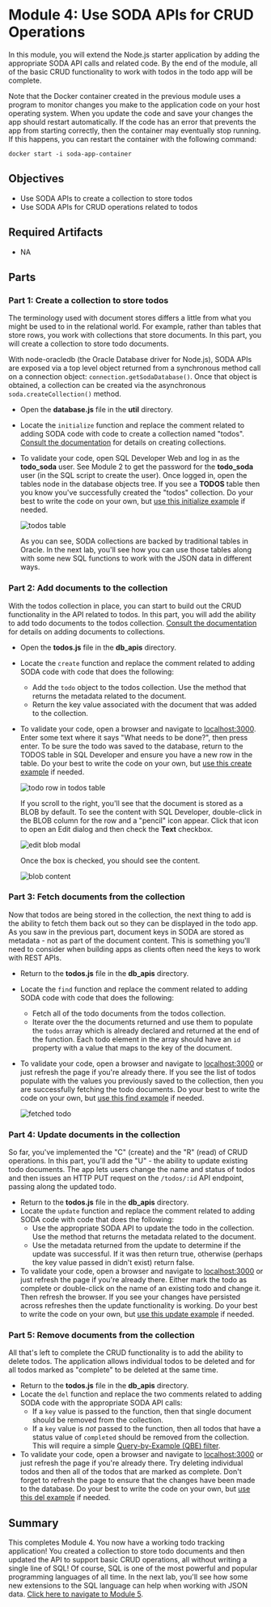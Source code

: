 # Module 4: Use SODA APIs for CRUD Operations

In this module, you will extend the Node.js starter application by adding the appropriate SODA API calls and related code. By the end of the module, all of the basic CRUD functionality to work with todos in the todo app will be complete.

Note that the Docker container created in the previous module uses a program to monitor changes you make to the application code on your host operating system. When you update the code and save your changes the app should restart automatically. If the code has an error that prevents the app from starting correctly, then the container may eventually stop running. If this happens, you can restart the container with the following command:

```
docker start -i soda-app-container
```

## Objectives

- Use SODA APIs to create a collection to store todos
- Use SODA APIs for CRUD operations related to todos

## Required Artifacts

- NA

## Parts

### **Part 1**: Create a collection to store todos

The terminology used with document stores differs a little from what you might be used to in the relational world. For example, rather than tables that store rows, you work with collections that store documents. In this part, you will create a collection to store todo documents.

With node-oracledb (the Oracle Database driver for Node.js), SODA APIs are exposed via a top level object returned from a synchronous method call on a connection object: `connection.getSodaDatabase()`. Once that object is obtained, a collection can be created via the asynchronous `soda.createCollection()` method.

- Open the **database.js** file in the **util** directory.
- Locate the `initialize` function and replace the comment related to adding SODA code with code to create a collection named "todos". [Consult the documentation](https://oracle.github.io/node-oracledb/doc/api.html#-262-creating-soda-collections) for details on creating collections. 
- To validate your code, open SQL Developer Web and log in as the **todo_soda** user. See Module 2 to get the password for the **todo_soda** user (in the SQL script to create the user). Once logged in, open the tables node in the database objects tree. If you see a **TODOS** table then you know you've successfully created the "todos" collection. Do your best to write the code on your own, but [use this initialize example](solutions/initialize.js) if needed.

  ![todos table](images/todos-table.png)

  As you can see, SODA collections are backed by traditional tables in Oracle. In the next lab, you'll see how you can use those tables along with some new SQL functions to work with the JSON data in different ways.

### **Part 2**: Add documents to the collection

With the todos collection in place, you can start to build out the CRUD functionality in the API related to todos. In this part, you will add the ability to add todo documents to the todos collection. [Consult the documentation](https://oracle.github.io/node-oracledb/doc/api.html#-263-creating-and-accessing-soda-documents) for details on adding documents to collections.

- Open the **todos.js** file in the **db_apis** directory.
- Locate the `create` function and replace the comment related to adding SODA code with code that does the following:
  - Add the `todo` object to the todos collection. Use the method that returns the metadata related to the document.
  - Return the key value associated with the document that was added to the collection.
- To validate your code, open a browser and navigate to [localhost:3000](http://localhost:3000). Enter some text where it says "What needs to be done?", then press enter. To be sure the todo was saved to the database, return to the TODOS table in SQL Developer and ensure you have a new row in the table. Do your best to write the code on your own, but [use this create example](solutions/create.js) if needed.

  ![todo row in todos table](images/3/todo-row-in-todos-table.png)

  If you scroll to the right, you'll see that the document is stored as a BLOB by default. To see the content with SQL Developer, double-click in the BLOB column for the row and a "pencil" icon appear. Click that icon to open an Edit dialog and then check the **Text** checkbox.

  ![edit blob modal](images/3/edit-blob-modal.png)

  Once the box is checked, you should see the content.

  ![blob content](images/3/blob-content.png)

### **Part 3**: Fetch documents from the collection

Now that todos are being stored in the collection, the next thing to add is the ability to fetch them back out so they can be displayed in the todo app. As you saw in the previous part, document keys in SODA are stored as metadata - not as part of the document content. This is something you'll need to consider when building apps as clients often need the keys to work with REST APIs.

- Return to the **todos.js** file in the **db_apis** directory.
- Locate the `find` function and replace the comment related to adding SODA code with code that does the following:
  - Fetch all of the todo documents from the todos collection.
  - Iterate over the the documents returned and use them to populate the `todos` array which is already declared and returned at the end of the function. Each todo element in the array should have an `id` property with a value that maps to the key of the document.
- To validate your code, open a browser and navigate to [localhost:3000](http://localhost:3000) or just refresh the page if you're already there. If you see the list of todos populate with the values you previously saved to the collection, then you are successfully fetching the todo documents. Do your best to write the code on your own, but [use this find example](solutions/find.js) if needed.

  ![fetched todo](images/3/fetched-todo.png)

### **Part 4**: Update documents in the collection

So far, you've implemented the "C" (create) and the "R" (read) of CRUD operations. In this part, you'll add the "U" - the ability to update existing todo documents. The app lets users change the name and status of todos and then issues an HTTP PUT request on the `/todos/:id` API endpoint, passing along the updated todo.

- Return to the **todos.js** file in the **db_apis** directory.
- Locate the `update` function and replace the comment related to adding SODA code with code that does the following:
  - Use the appropriate SODA API to update the todo in the collection. Use the method that returns the metadata related to the document.
  - Use the metadata returned from the update to determine if the update was successful. If it was then return true, otherwise (perhaps the key value passed in didn't exist) return false.
- To validate your code, open a browser and navigate to [localhost:3000](http://localhost:3000) or just refresh the page if you're already there. Either mark the todo as complete or double-click on the name of an existing todo and change it. Then refresh the browser. If you see your changes have persisted across refreshes then the update functionality is working. Do your best to write the code on your own, but [use this update example](solutions/update.js) if needed.

### **Part 5**: Remove documents from the collection

All that's left to complete the CRUD functionality is to add the ability to delete todos. The application allows individual todos to be deleted and for all todos marked as "complete" to be deleted at the same time.

- Return to the **todos.js** file in the **db_apis** directory.
- Locate the `del` function and replace the two comments related to adding SODA code with the appropriate SODA API calls:
  - If a `key` value is passed to the function, then that single document should be removed from the collection.
  - If a `key` value is _not_ passed to the function, then all todos that have a status value of `completed` should be removed from the collection. This will require a simple [Query-by-Example (QBE) filter](https://oracle.github.io/node-oracledb/doc/api.html#-264-soda-query-by-example-searches-for-json-documents).
- To validate your code, open a browser and navigate to [localhost:3000](http://localhost:3000) or just refresh the page if you're already there. Try deleting individual todos and then all of the todos that are marked as complete. Don't forget to refresh the page to ensure that the changes have been made to the database. Do your best to write the code on your own, but [use this del example](solutions/del.js) if needed.

## Summary

This completes Module 4. You now have a working todo tracking application! You created a collection to store todo documents and then updated the API to support basic CRUD operations, all without writing a single line of SQL! Of course, SQL is one of the most powerful and popular programming languages of all time. In the next lab, you'll see how some new extensions to the SQL language can help when working with JSON data. [Click here to navigate to Module 5](5-use-sql-features-for-json.md).
